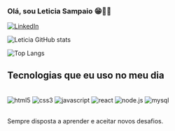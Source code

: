 ### Olá, sou Leticia Sampaio 😁🖐🏾

[![LinkedIn](https://img.shields.io/badge/LinkedIn-0007B5?style=for-the-badge&logo=linkedin&logoColor=white)]([www.linkedin.com/in/leticia-sampaio-646975236](https://www.linkedin.com/in/leticia-sampaio-646975236))

![Leticia GitHub stats](https://github-readme-stats.vercel.app/api?username=le-sampaio&show_icons=true&theme=radical)

![Top Langs](https://github-readme-stats.vercel.app/api/top-langs/?username=let-sampaio&layout=compact)

## Tecnologias que eu uso no meu dia
<div style="display: inline_block"><br/>
   <img align="center" alt="html5" src="https://img.shields.io/badge/HTML5-E34F26?style=for-the-badge&logo=html5&logoColor=white"/>
   <img align="center" alt="css3" src="https://img.shields.io/badge/CSS3-1572B6?style=for-the-badge&logo=css3&logoColor=white"/>
   <img align="center" alt="javascript" src="https://img.shields.io/badge/JavaScript-F7DF1E?style=for-the-badge&logo=javascript&logoColor=black"/>
   <img align="center" alt="react" src="https://img.shields.io/badge/React-20232A?style=for-the-badge&logo=react&logoColor=blue"/>
   <img align="center" alt="node.js" src="https://img.shields.io/badge/Node.js-43B53D?style=for-the-badge&logo=node.js&logoColor=white"/>
   <img align="center" alt="mysql" src="https://img.shields.io/badge/MySQL-00000F?style=for-the-badge&logo=mysql&logoColor=white"/>
</div><br/>

Sempre disposta a aprender e aceitar novos desafios.

